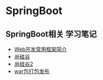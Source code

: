 # SpringBoot
SpringBoot相关 学习笔记  
---

* [Web开发常用框架简介](https://www.jianshu.com/p/495052b42222)  
* [尚硅谷](https://github.com/12313kaihuang/Notes/tree/master/SpringBoot/shangguigu) 
* [尚硅谷2](http://luckyqiang.top/2018/07/10/Spring%20Boot/) 
* [war包打包发布](https://www.jianshu.com/p/baf624064540)
